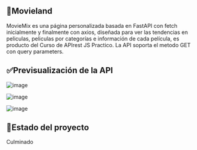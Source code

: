 ## 💜Movieland
MovieMix es una página personalizada basada en FastAPI con fetch inicialmente y finalmente con axios, diseñada para ver las tendencias en peliculas, peliculas por categorías e información de cada película, es producto del Curso de APIrest JS Practico. La API soporta el metodo GET con query parameters.

## ✅Previsualización de la API

![image](https://github.com/mstovarh/movieland-curso-api-rest-js-practico/assets/107591274/dc6c617b-3aea-4a9f-8919-8a591ece4f99)

![image](https://github.com/mstovarh/movieland-curso-api-rest-js-practico/assets/107591274/3fd1eb8a-327d-43a5-b150-a7c7828cd539)

![image](https://github.com/mstovarh/movieland-curso-api-rest-js-practico/assets/107591274/83e68bbc-a702-490f-9291-5109aeaf667d)


## 📙Estado del proyecto

Culminado
